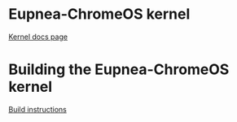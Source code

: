 # Eupnea-ChromeOS kernel
[Kernel docs page](https://eupnea-linux.github.io/docs/project/kernels#chromeos-eupnea-kernel)

# Building the Eupnea-ChromeOS kernel
[Build instructions](https://eupnea-linux.github.io/docs/compile/kernel#building-the-eupnea-chromeos-kernel)
